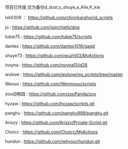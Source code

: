 项目已作废,仅为备份d_dust,s_shuye,a_Alie,K_kie

lxk0309 ： https://github.com/chinnkarahoi/jd_scripts

jo : https://github.com/joinchiefo/dog

tubie75 : https://github.com/tubie75/scripts

dantes : https://github.com/dantes1016/gaqd

shuye73 : https://github.com/wuzhi03/MyActions

inoyna : https://github.com/inoyna11/jd28

wulove : https://github.com/wulove/my_scripts/tree/master

Weoux : https://github.com/Wenmoux/scripts

zoo动物园 : https://github.com/zooPanda/zoo

hyzaw : https://github.com/hyzaw/scripts.git

panghu : https://github.com/panghu999/panghu.git

Ariszy : https://github.com/Ariszy/Private-Script.git

Choicc : https://github.com/Choicc/MyActions

hundun : https://github.com/whyour/hundun.git
